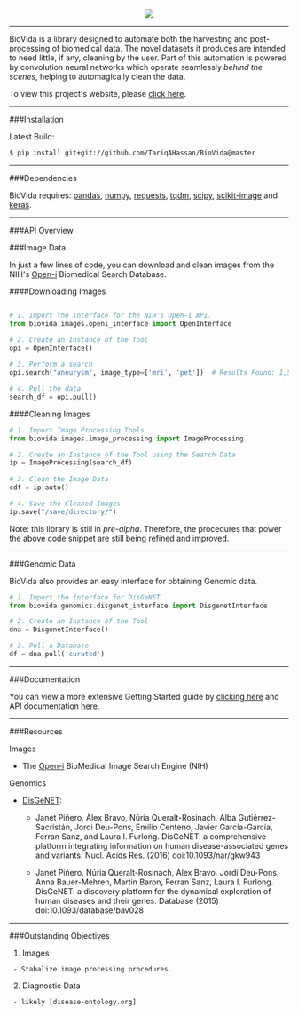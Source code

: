 <div align="center">
  <img src="https://github.com/TariqAHassan/BioVida/blob/master/docs/logo/biovida_logo_regular_scaled.png"><br>
</div>

-----------------

BioVida is a library designed to automate both the harvesting and 
post-processing of biomedical data. The novel datasets it produces
are intended to need little, if any, cleaning by the user.
Part of this automation is powered by convolution neural networks
which operate seamlessly *behind the scenes*, helping to automagically
clean the data.

To view this project's website, please [click here].

------------------------------------------------------------------------

###Installation

Latest Build:
```bash
$ pip install git+git://github.com/TariqAHassan/BioVida@master
```

------------------------------------------------------------------------

###Dependencies

BioVida requires: [pandas], [numpy], [requests], [tqdm], [scipy], [scikit-image] and [keras].

------------------------------------------------------------------------

###API Overview

###Image Data

In just a few lines of code, you can download and clean images from
the NIH's [Open-i] Biomedical Search Database.

####Downloading Images
```python

# 1. Import the Interface for the NIH's Open-i API.
from biovida.images.openi_interface import OpenInterface

# 2. Create an Instance of the Tool
opi = OpenInterface()
 
# 3. Perform a search
opi.search("aneurysm", image_type=['mri', 'pet'])  # Results Found: 1,586.

# 4. Pull the data
search_df = opi.pull()
```

####Cleaning Images
```python
# 1. Import Image Processing Tools
from biovida.images.image_processing import ImageProcessing

# 2. Create an Instance of the Tool using the Search Data
ip = ImageProcessing(search_df)
 
# 3. Clean the Image Data
cdf = ip.auto()

# 4. Save the Cleaned Images
ip.save("/save/directory/")
```

Note: this library is still in *pre-alpha*.
Therefore, the procedures that power the above code snippet are
still being refined and improved.

------------------------------------------------------------------------

###Genomic Data

BioVida also provides an easy interface for obtaining
Genomic data.

```python
# 1. Import the Interface for DisGeNET
from biovida.genomics.disgenet_interface import DisgenetInterface

# 2. Create an Instance of the Tool
dna = DisgenetInterface()

# 3. Pull a Database
df = dna.pull('curated')
```

------------------------------------------------------------------------

###Documentation

You can view a more extensive Getting Started guide by [clicking here]
and API documentation [here].

------------------------------------------------------------------------

###Resources

Images

   - The [Open-i] BioMedical Image Search Engine (NIH)

Genomics

   - [DisGeNET]:

      * Janet Piñero, Àlex Bravo, Núria Queralt-Rosinach, Alba Gutiérrez-Sacristán, Jordi Deu-Pons, Emilio Centeno, 
      Javier García-García, Ferran Sanz, and Laura I. Furlong. DisGeNET: a comprehensive platform integrating 
      information on human disease-associated genes and variants. Nucl. Acids Res. (2016) doi:10.1093/nar/gkw943
      
      * Janet Piñero, Núria Queralt-Rosinach, Àlex Bravo, Jordi Deu-Pons, Anna Bauer-Mehren, Martin Baron, 
      Ferran Sanz, Laura I. Furlong. DisGeNET: a discovery platform for the dynamical exploration of human 
      diseases and their genes. Database (2015) doi:10.1093/database/bav028


------------------------------------------------------------------------

###Outstanding Objectives

   1. Images
   
     - Stabalize image processing procedures.
    
   2. Diagnostic Data
   
     - likely [disease-ontology.org]


[click here]: https://tariqahassan.github.io/BioVida/index.html
[pandas]: http://pandas.pydata.org
[numpy]: http://www.numpy.org
[requests]: http://docs.python-requests.org/en/master/
[tqdm]: https://github.com/tqdm/tqdm
[scipy]: https://www.scipy.org
[scikit-image]: http://scikit-image.org
[keras]: https://keras.io
[Open-i]: https://openi.nlm.nih.gov
[DisGeNET]: http://www.disgenet.org/web/DisGeNET/menu
[clicking here]: https://tariqahassan.github.io/BioVida/GettingStarted.html
[here]: https://tariqahassan.github.io/BioVida/API.html
[disease-ontology.org]: http://disease-ontology.org

